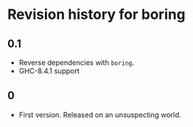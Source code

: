 # Revision history for boring

## 0.1

- Reverse dependencies with `boring`.
- GHC-8.4.1 support

## 0

- First version. Released on an unsuspecting world.
